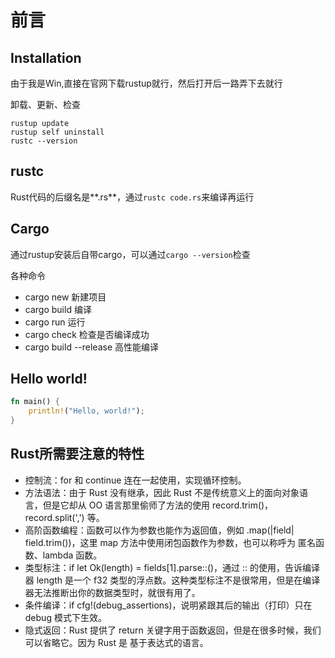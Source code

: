 # 前言

## Installation

由于我是Win,直接在官网下载rustup就行，然后打开后一路弄下去就行

卸载、更新、检查
~~~
rustup update
rustup self uninstall
rustc --version
~~~
## rustc

Rust代码的后缀名是**.rs**，通过`rustc code.rs`来编译再运行
## Cargo
通过rustup安装后自带cargo，可以通过`cargo --version`检查

各种命令

- cargo new 新建项目
- cargo build 编译
- cargo run 运行
- cargo check 检查是否编译成功
- cargo build --release 高性能编译
  
## Hello world!

~~~ Rust
fn main() {
    println!("Hello, world!");
}
~~~

## Rust所需要注意的特性
- 控制流：for 和 continue 连在一起使用，实现循环控制。
- 方法语法：由于 Rust 没有继承，因此 Rust 不是传统意义上的面向对象语言，但是它却从 OO 语言那里偷师了方法的使用 record.trim()，record.split(',') 等。
- 高阶函数编程：函数可以作为参数也能作为返回值，例如 .map(|field| field.trim())，这里 map 方法中使用闭包函数作为参数，也可以称呼为 匿名函数、lambda 函数。
- 类型标注：if let Ok(length) = fields[1].parse::<f32>()，通过 ::<f32> 的使用，告诉编译器 length 是一个 f32 类型的浮点数。这种类型标注不是很常用，但是在编译器无法推断出你的数据类型时，就很有用了。
- 条件编译：if cfg!(debug_assertions)，说明紧跟其后的输出（打印）只在 debug 模式下生效。
- 隐式返回：Rust 提供了 return 关键字用于函数返回，但是在很多时候，我们可以省略它。因为 Rust 是 基于表达式的语言。

## 
